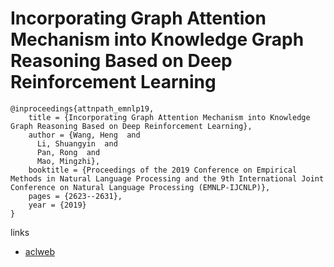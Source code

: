 # Incorporating Graph Attention Mechanism into Knowledge Graph Reasoning Based on Deep Reinforcement Learning

```
@inproceedings{attnpath_emnlp19,
    title = {Incorporating Graph Attention Mechanism into Knowledge Graph Reasoning Based on Deep Reinforcement Learning},
    author = {Wang, Heng  and
      Li, Shuangyin  and
      Pan, Rong  and
      Mao, Mingzhi},
    booktitle = {Proceedings of the 2019 Conference on Empirical Methods in Natural Language Processing and the 9th International Joint Conference on Natural Language Processing (EMNLP-IJCNLP)},
    pages = {2623--2631},
    year = {2019}
}
```

links
- [aclweb](https://www.aclweb.org/anthology/D19-1264/)
